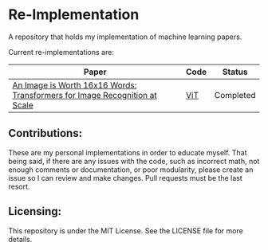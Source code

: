 # Re-Implementation

A repository that holds my implementation of machine learning papers.

Current re-implementations are:

| Paper                                                                                                          | Code             | Status    |
|----------------------------------------------------------------------------------------------------------------|------------------|-----------|
| [An Image is Worth 16x16 Words: Transformers for Image Recognition at Scale](https://arxiv.org/abs/2010.11929) | [ViT](./src/vit) | Completed |

## Contributions: 
These are my personal implementations in order to educate myself. That being said, if there are any issues with the code, such as incorrect math, 
not enough comments or documentation, or poor modularity, please create an issue so I can review and make changes. Pull requests must be the last resort. 

## Licensing: 
This repository is under the MIT License. See the LICENSE file for more details.